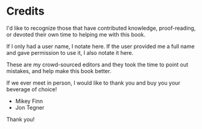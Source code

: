 # Credits

I'd like to recognize those that have contributed knowledge, proof-reading, or
devoted their own time to helping me with this book.

If I only had a user name, I notate here. If the user provided me a full name
and gave permission to use it, I also notate it here.

These are my crowd-sourced editors and they took the time to point out mistakes, 
and help make this book better.

If we ever meet in person, I would like to thank you and buy you your beverage
of choice!

* Mikey Finn
* Jon Tegner

Thank you!
